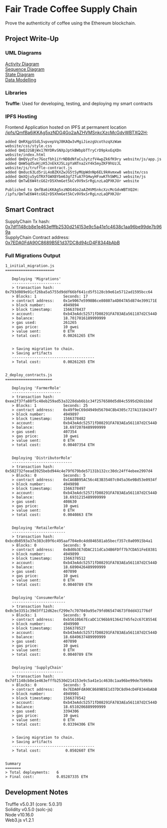 # Fair Trade Coffee Supply Chain

Prove the authenticity of coffee using the Ethereum blockchain.

## Project Write-Up

### UML Diagrams

[Activity Diagram](./uml/Activity%20Diagram.jpeg)<br>
[Sequence Diagram](./uml/Sequence%20Diagram.jpeg)<br>
[State Diagram](./uml/State%20Diagram.jpeg)<br>
[Data Modelling](./uml/Data%20Modelling.jpeg)<br>

### Libraries

**Truffle**: Used for developing, testing, and deploying my smart contracts

### IPFS Hosting

Frontend Application hosted on IPFS at permanent location [/ipfs/QmfBa6iKKAg5xzNDG4Go2aAZHVMSnkcXzcMcGdvWBTXQ2H](https://gateway.ipfs.io/ipfs/QmfBa6iKKAg5xzNDG4Go2aAZHVMSnkcXzcMcGdvWBTXQ2H/);

```
added QmRXgpSSdL5vpvepVqJ8KAQw3vMgiJiezgUcothzqXzWam website/css/style.css
added QmQJ2GBjWx17NYDRvSNXpJptkBWbpbTTryCrD9pkxEqXDn website/index.html
added QmQVyzFxc7Gozfbh1iYrNDBdNfaCuJytzfV4wpZk6fK9ry website/js/app.js
added QmW5qd5uHjzK5JnEkXJ5LzpYaNTna2xY4k5myZKF9hUzJL website/js/truffle-contract.js
added Qmduc63Ld5riL4oBZKXZwJG5tSyMUpWdnNp6EL9kHvmxw8 website/css
added QmXQju5yGTRXfGWXBYbm63gfZfuA7FGHwyHFxwKfhSWMiJ website/js
added QmTwE6W4tcG62rD5XhmGet5kCv9V9xSrRgLnzLaQPXKJUr website

Published to QmfBa6iKKAg5xzNDG4Go2aAZHVMSnkcXzcMcGdvWBTXQ2H: /ipfs/QmTwE6W4tcG62rD5XhmGet5kCv9V9xSrRgLnzLaQPXKJUr
```


## Smart Contract

SupplyChain Tx hash: [0x7df1148cb8e1e463efffb2530d214153e9c5a41e1c4638c1aa96be99de7b969a](https://rinkeby.etherscan.io/tx/0x7df1148cb8e1e463efffb2530d214153e9c5a41e1c4638c1aa96be99de7b969a)<br>
SupplyChain Contract address: [0x7EDA0FdA90C8689B5E1d37DC8d94cD4F8344bAbB](https://rinkeby.etherscan.io/address/0x7eda0fda90c8689b5e1d37dc8d94cd4f8344babb)<br>

### Full Migrations Output

```
1_initial_migration.js
======================

   Deploying 'Migrations'
   ----------------------
   > transaction hash:    0x793d089e91cf26ba5a5755d9ddf66bf641cd5f5128cb9e61e5712ad1595bcc64
   > Blocks: 1            Seconds: 17
   > contract address:    0x1e9067e5998B6ce80807a4D047A5d874e399171E
   > block number:        4949894
   > block timestamp:     1566378437
   > account:             0xb43eAdc52571fD08291FA783AEa561187d2C544D
   > balance:             18.7017016189999999
   > gas used:            261265
   > gas price:           10 gwei
   > value sent:          0 ETH
   > total cost:          0.00261265 ETH


   > Saving migration to chain.
   > Saving artifacts
   -------------------------------------
   > Total cost:          0.00261265 ETH


2_deploy_contracts.js
=====================

   Deploying 'FarmerRole'
   ----------------------
   > transaction hash:    0xee2f37fa88f5c48eb259ad53a3228dab6b1c34f2576580d5d84c5595d26b1bbd
   > Blocks: 1            Seconds: 25
   > contract address:    0x49f9eC69d4949d56704C8b4305c727A1310434f7
   > block number:        4949897
   > block timestamp:     1566378482
   > account:             0xb43eAdc52571fD08291FA783AEa561187d2C544D
   > balance:             18.6972078489999999
   > gas used:            407354
   > gas price:           10 gwei
   > value sent:          0 ETH
   > total cost:          0.00407354 ETH


   Deploying 'DistributorRole'
   ---------------------------
   > transaction hash:    0x582732feead3925bebd944c4e79f679bde57131b132cc30dc24ff4ebee2997d4
   > Blocks: 0            Seconds: 5
   > contract address:    0xCA6BB95AC56c4E3B35407c045a36e9Bd53e0934f
   > block number:        4949898
   > block timestamp:     1566378497
   > account:             0xb43eAdc52571fD08291FA783AEa561187d2C544D
   > balance:             18.6931215489999999
   > gas used:            408630
   > gas price:           10 gwei
   > value sent:          0 ETH
   > total cost:          0.0040863 ETH


   Deploying 'RetailerRole'
   ------------------------
   > transaction hash:    0xbcdb8593a37e383c89f6c495aaf704e0c4dd846581ab5becf357c0a09915b4a1
   > Blocks: 0            Seconds: 9
   > contract address:    0xBd0b3E7dDAC211dCa34B6FDff7b7CDA51FeE8381
   > block number:        4949899
   > block timestamp:     1566378512
   > account:             0xb43eAdc52571fD08291FA783AEa561187d2C544D
   > balance:             18.6890426489999999
   > gas used:            407890
   > gas price:           10 gwei
   > value sent:          0 ETH
   > total cost:          0.0040789 ETH


   Deploying 'ConsumerRole'
   ------------------------
   > transaction hash:    0x0c5e3351c39d3ff12d62ecf299e7c707049a95e79fd065474673f0dd431776df
   > Blocks: 1            Seconds: 9
   > contract address:    0xb5610b67EcaDC1C96bb913642745fe2c67C8554E
   > block number:        4949900
   > block timestamp:     1566378527
   > account:             0xb43eAdc52571fD08291FA783AEa561187d2C544D
   > balance:             18.6849637489999999
   > gas used:            407890
   > gas price:           10 gwei
   > value sent:          0 ETH
   > total cost:          0.0040789 ETH


   Deploying 'SupplyChain'
   -----------------------
   > transaction hash:    0x7df1148cb8e1e463efffb2530d214153e9c5a41e1c4638c1aa96be99de7b969a
   > Blocks: 0            Seconds: 5
   > contract address:    0x7EDA0FdA90C8689B5E1d37DC8d94cD4F8344bAbB
   > block number:        4949901
   > block timestamp:     1566378542
   > account:             0xb43eAdc52571fD08291FA783AEa561187d2C544D
   > balance:             18.6510206889999999
   > gas used:            3394306
   > gas price:           10 gwei
   > value sent:          0 ETH
   > total cost:          0.03394306 ETH


   > Saving migration to chain.
   > Saving artifacts
   -------------------------------------
   > Total cost:           0.0502607 ETH


Summary
=======
> Total deployments:   6
> Final cost:          0.05287335 ETH
```

## Development Notes

Truffle v5.0.31 (core: 5.0.31)<br>
Solidity v0.5.0 (solc-js)<br>
Node v10.16.0<br>
Web3.js v1.2.1<br>

